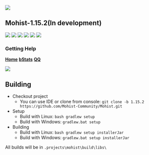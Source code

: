 <img src="https://i.loli.net/2020/02/28/vZRHJACadF7rgn5.png">

## Mohist-1.15.2(In development)

[![](https://ci.codemc.org/buildStatus/icon?job=Mohist-Community%2FMohist-1.15)](https://ci.codemc.org/job/Mohist-Community/job/Mohist-1.15/)
![](https://img.shields.io/github/stars/Mohist-Community/Mohist.svg?label=Stars)
![](https://img.shields.io/github/license/Mohist-Community/Mohist.svg)
[![](https://img.shields.io/badge/Paper-1.15.2-brightgreen.svg?colorB=DC3340)](https://papermc.io/downloads#Paper-1.15.2)
![](https://img.shields.io/badge/OracleJdk-8u241-brightgreen.svg?colorB=469C00)
![](https://img.shields.io/badge/Gradle-5.5.1-brightgreen.svg?colorB=469C00)

### Getting Help
   [**Home**](https://mohist.red/)
   [**bStats**](https://bstats.org/plugin/bukkit/Mohist)
   [**QQ**](https://jq.qq.com/?_wv=1027&k=5YIRYnH)  
   
   <img src="https://bstats.org/signatures/bukkit/Mohist.svg">
   
Building
------
* Checkout project
  * You can use IDE or clone from console:
  `git clone -b 1.15.2 https://github.com/Mohist-Community/Mohist.git`
* Setup
  * Build with Linux:
  `bash gradlew setup`
  * Build with Windows:
  `gradlew.bat setup `
* Building
  * Build with Linux:
  `bash gradlew setup installerJar`
  * Build with Windows:
  `gradlew.bat setup installerJar `

All builds will be in `.projects\mohist\build\libs\` 